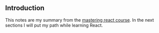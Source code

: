 ## Introduction

This notes are my summary from the [mastering react course](https://codewithmosh.com/p/mastering-react).
In the next sections I will put my path while learning React.
